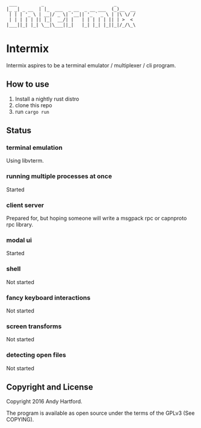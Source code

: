      ___         _                          _
    |_ _| _ __  | |_  ___  _ __  _ __ ___  (_)__  __
     | | | '_ \ | __|/ _ \| '__|| '_ ` _ \ | |\ \/ /
     | | | | | || |_|  __/| |   | | | | | || | >  <
    |___||_| |_| \__|\___||_|   |_| |_| |_||_|/_/\_\

# Intermix

Intermix aspires to be a terminal emulator / multiplexer / cli program.

## How to use

1. Install a nightly rust distro
2. clone this repo
3. run `cargo run`

## Status

### terminal emulation

Using libvterm.

### running multiple processes at once

Started

### client server

Prepared for, but hoping someone will write a msgpack rpc or capnproto
rpc library.

### modal ui

Started

### shell

Not started

### fancy keyboard interactions

Not started

### screen transforms

Not started

### detecting open files

Not started

## Copyright and License

Copyright 2016 Andy Hartford.

The program is available as open source under the terms of the GPLv3
(See COPYING).
